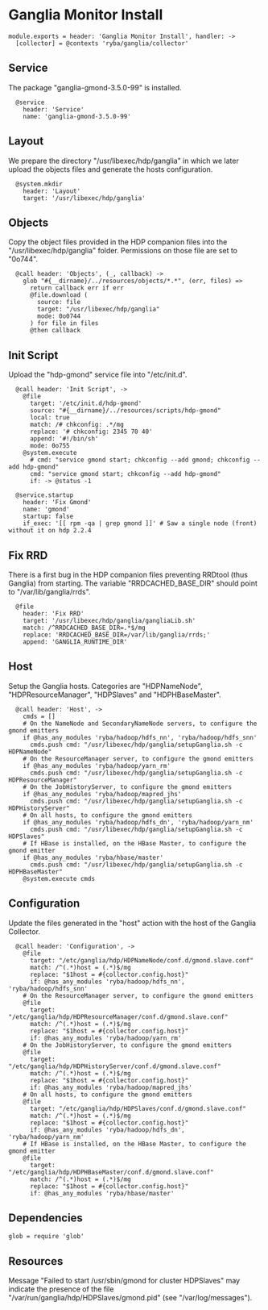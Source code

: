 
# Ganglia Monitor Install

    module.exports = header: 'Ganglia Monitor Install', handler: ->
      [collector] = @contexts 'ryba/ganglia/collector'

## Service

The package "ganglia-gmond-3.5.0-99" is installed.

      @service
        header: 'Service'
        name: 'ganglia-gmond-3.5.0-99'

## Layout

We prepare the directory "/usr/libexec/hdp/ganglia" in which we later upload
the objects files and generate the hosts configuration.

      @system.mkdir
        header: 'Layout'
        target: '/usr/libexec/hdp/ganglia'

## Objects

Copy the object files provided in the HDP companion files into the
"/usr/libexec/hdp/ganglia" folder. Permissions on those file are set to "0o744".

      @call header: 'Objects', (_, callback) ->
        glob "#{__dirname}/../resources/objects/*.*", (err, files) =>
          return callback err if err
          @file.download (
            source: file
            target: "/usr/libexec/hdp/ganglia"
            mode: 0o0744
          ) for file in files
          @then callback

## Init Script

Upload the "hdp-gmond" service file into "/etc/init.d".

      @call header: 'Init Script', ->
        @file
          target: '/etc/init.d/hdp-gmond'
          source: "#{__dirname}/../resources/scripts/hdp-gmond"
          local: true
          match: /# chkconfig: .*/mg
          replace: '# chkconfig: 2345 70 40'
          append: '#!/bin/sh'
          mode: 0o755
        @system.execute
          # cmd: "service gmond start; chkconfig --add gmond; chkconfig --add hdp-gmond"
          cmd: "service gmond start; chkconfig --add hdp-gmond"
          if: -> @status -1

      @service.startup
        header: 'Fix Gmond'
        name: 'gmond'
        startup: false
        if_exec: '[[ rpm -qa | grep gmond ]]' # Saw a single node (front) without it on hdp 2.2.4

## Fix RRD

There is a first bug in the HDP companion files preventing RRDtool (thus
Ganglia) from starting. The variable "RRDCACHED_BASE_DIR" should point to
"/var/lib/ganglia/rrds".

      @file
        header: 'Fix RRD'
        target: '/usr/libexec/hdp/ganglia/gangliaLib.sh'
        match: /^RRDCACHED_BASE_DIR=.*$/mg
        replace: 'RRDCACHED_BASE_DIR=/var/lib/ganglia/rrds;'
        append: 'GANGLIA_RUNTIME_DIR'

## Host

Setup the Ganglia hosts. Categories are "HDPNameNode", "HDPResourceManager",
"HDPSlaves" and "HDPHBaseMaster".

      @call header: 'Host', ->
        cmds = []
        # On the NameNode and SecondaryNameNode servers, to configure the gmond emitters
        if @has_any_modules 'ryba/hadoop/hdfs_nn', 'ryba/hadoop/hdfs_snn'
          cmds.push cmd: "/usr/libexec/hdp/ganglia/setupGanglia.sh -c HDPNameNode"
        # On the ResourceManager server, to configure the gmond emitters
        if @has_any_modules 'ryba/hadoop/yarn_rm'
          cmds.push cmd: "/usr/libexec/hdp/ganglia/setupGanglia.sh -c HDPResourceManager"
        # On the JobHistoryServer, to configure the gmond emitters
        if @has_any_modules 'ryba/hadoop/mapred_jhs'
          cmds.push cmd: "/usr/libexec/hdp/ganglia/setupGanglia.sh -c HDPHistoryServer"
        # On all hosts, to configure the gmond emitters
        if @has_any_modules 'ryba/hadoop/hdfs_dn', 'ryba/hadoop/yarn_nm'
          cmds.push cmd: "/usr/libexec/hdp/ganglia/setupGanglia.sh -c HDPSlaves"
        # If HBase is installed, on the HBase Master, to configure the gmond emitter
        if @has_any_modules 'ryba/hbase/master'
          cmds.push cmd: "/usr/libexec/hdp/ganglia/setupGanglia.sh -c HDPHBaseMaster"
        @system.execute cmds

## Configuration

Update the files generated in the "host" action with the host of the Ganglia Collector.

      @call header: 'Configuration', ->
        @file
          target: "/etc/ganglia/hdp/HDPNameNode/conf.d/gmond.slave.conf"
          match: /^(.*)host = (.*)$/mg
          replace: "$1host = #{collector.config.host}"
          if: @has_any_modules 'ryba/hadoop/hdfs_nn', 'ryba/hadoop/hdfs_snn'
        # On the ResourceManager server, to configure the gmond emitters
        @file
          target: "/etc/ganglia/hdp/HDPResourceManager/conf.d/gmond.slave.conf"
          match: /^(.*)host = (.*)$/mg
          replace: "$1host = #{collector.config.host}"
          if: @has_any_modules 'ryba/hadoop/yarn_rm'
        # On the JobHistoryServer, to configure the gmond emitters
        @file
          target: "/etc/ganglia/hdp/HDPHistoryServer/conf.d/gmond.slave.conf"
          match: /^(.*)host = (.*)$/mg
          replace: "$1host = #{collector.config.host}"
          if: @has_any_modules 'ryba/hadoop/mapred_jhs'
        # On all hosts, to configure the gmond emitters
        @file
          target: "/etc/ganglia/hdp/HDPSlaves/conf.d/gmond.slave.conf"
          match: /^(.*)host = (.*)$/mg
          replace: "$1host = #{collector.config.host}"
          if: @has_any_modules 'ryba/hadoop/hdfs_dn', 'ryba/hadoop/yarn_nm'
        # If HBase is installed, on the HBase Master, to configure the gmond emitter
        @file
          target: "/etc/ganglia/hdp/HDPHBaseMaster/conf.d/gmond.slave.conf"
          match: /^(.*)host = (.*)$/mg
          replace: "$1host = #{collector.config.host}"
          if: @has_any_modules 'ryba/hbase/master'

## Dependencies

    glob = require 'glob'

## Resources

Message "Failed to start /usr/sbin/gmond for cluster HDPSlaves" may indicate the
presence of the file "/var/run/ganglia/hdp/HDPSlaves/gmond.pid"
(see "/var/log/messages").
